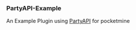 ### PartyAPI-Example

An Example Plugin using [PartyAPI](https://github.com/Inaay/PartyAPI) for pocketmine
